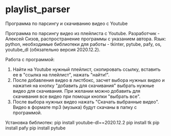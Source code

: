 # playlist_parser
Программа по парсингу и скачиванию видео с Youtube

Программа по парсингу видео из плейлиста с Youtube. Разработчик - Алексей Сизов, распространение программы с указанием автора.
Язык: python, необходимые библиотеки для работы - tkinter, pytube, pafy, os, youtube_dl (обязательно версия 2020.12.2).

Работа с программой:
1. Найти на Youtube нужный плейлист, скопировать ссылку, вставить ее в "ссылка на плейлист", нажать "найти!".
2. После добавления видео в листбокс, засчет выбора нужных видео и нажатия на кнопку "добавить для скачивания" выбрать нужные видео для скачивания. При желании можно добавить для скачивания все видео при помощи кнопки "выбрать все".
3. После выбора нужных видео нажать "Скачать выбранные видео". Видео в формате mp3 (музыка) будут скачаны в папку с программой.

Установка библиотек:
pip install youtube-dl==2020.12.2
pip install tk
pip install pafy
pip install pytube
